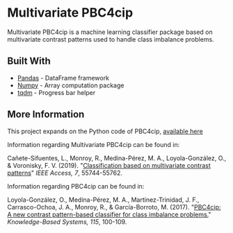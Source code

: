 # Multivariate PBC4cip
Multivariate PBC4cip is a machine learning classifier package based on multivariate contrast patterns used to handle class imbalance problems. 

## Built With

* [Pandas](https://pandas.pydata.org) - DataFrame framework
* [Numpy](https://numpy.org) - Array computation package
* [tqdm](https://tqdm.github.io/) - Progress bar helper

## More Information
This project expands on the Python code of PBC4cip, [available here](https://github.com/octavioloyola/PBC4cip)

Information regarding Multivariate PBC4cip can be found in:

Cañete-Sifuentes, L., Monroy, R., Medina-Pérez, M. A., Loyola-González, O., & Voronisky, F. V. (2019). "[Classification based on multivariate contrast patterns](https://doi.org/10.1109/ACCESS.2019.2913649)" *IEEE Access, 7*, 55744-55762.

Information regarding PBC4cip can be found in:

Loyola-González, O., Medina-Pérez, M. A., Martínez-Trinidad, J. F., Carrasco-Ochoa, J. A., Monroy, R., & García-Borroto, M. (2017). "[PBC4cip: A new contrast pattern-based classifier for class imbalance problems.](https://doi.org/10.1016/j.knosys.2016.10.018)" *Knowledge-Based Systems, 115*, 100-109.
